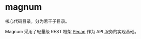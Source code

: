 # magnum
核心代码目录，分为若干子目录。

Magnum 采用了轻量级 REST 框架 [Pecan](https://pypi.python.org/pypi/pecan) 作为 API 服务的实现基础。
